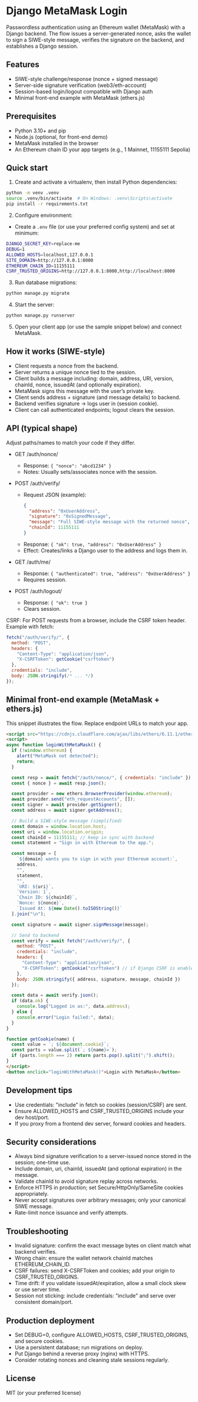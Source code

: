 # Django MetaMask Login

Passwordless authentication using an Ethereum wallet (MetaMask) with a Django backend. The flow issues a server-generated nonce, asks the wallet to sign a SIWE-style message, verifies the signature on the backend, and establishes a Django session.

## Features
- SIWE-style challenge/response (nonce + signed message)
- Server-side signature verification (web3/eth-account)
- Session-based login/logout compatible with Django auth
- Minimal front-end example with MetaMask (ethers.js)

## Prerequisites
- Python 3.10+ and pip
- Node.js (optional, for front-end demo)
- MetaMask installed in the browser
- An Ethereum chain ID your app targets (e.g., 1 Mainnet, 11155111 Sepolia)

## Quick start
1) Create and activate a virtualenv, then install Python dependencies:
```bash
python -m venv .venv
source .venv/bin/activate  # On Windows: .venv\Scripts\activate
pip install -r requirements.txt
```

2) Configure environment:
- Create a `.env` file (or use your preferred config system) and set at minimum:
```bash
DJANGO_SECRET_KEY=replace-me
DEBUG=1
ALLOWED_HOSTS=localhost,127.0.0.1
SITE_DOMAIN=http://127.0.0.1:8000
ETHEREUM_CHAIN_ID=11155111
CSRF_TRUSTED_ORIGINS=http://127.0.0.1:8000,http://localhost:8000
```

3) Run database migrations:
```bash
python manage.py migrate
```

4) Start the server:
```bash
python manage.py runserver
```

5) Open your client app (or use the sample snippet below) and connect MetaMask.

## How it works (SIWE-style)
- Client requests a nonce from the backend.
- Server returns a unique nonce tied to the session.
- Client builds a message including: domain, address, URI, version, chainId, nonce, issuedAt (and optionally expiration).
- MetaMask signs this message with the user’s private key.
- Client sends address + signature (and message details) to backend.
- Backend verifies signature → logs user in (session cookie).
- Client can call authenticated endpoints; logout clears the session.

## API (typical shape)
Adjust paths/names to match your code if they differ.

- GET /auth/nonce/
  - Response: `{ "nonce": "abcd1234" }`
  - Notes: Usually sets/associates nonce with the session.

- POST /auth/verify/
  - Request JSON (example):
    ```json
    {
      "address": "0xUserAddress",
      "signature": "0xSignedMessage",
      "message": "Full SIWE-style message with the returned nonce",
      "chainId": 11155111
    }
    ```
  - Response: `{ "ok": true, "address": "0xUserAddress" }`
  - Effect: Creates/links a Django user to the address and logs them in.

- GET /auth/me/
  - Response: `{ "authenticated": true, "address": "0xUserAddress" }`
  - Requires session.

- POST /auth/logout/
  - Response: `{ "ok": true }`
  - Clears session.

CSRF: For POST requests from a browser, include the CSRF token header. Example with fetch:
```js
fetch("/auth/verify/", {
  method: "POST",
  headers: {
    "Content-Type": "application/json",
    "X-CSRFToken": getCookie("csrftoken")
  },
  credentials: "include",
  body: JSON.stringify(/* ... */)
});
```

## Minimal front-end example (MetaMask + ethers.js)
This snippet illustrates the flow. Replace endpoint URLs to match your app.

```html
<script src="https://cdnjs.cloudflare.com/ajax/libs/ethers/6.11.1/ethers.umd.min.js" integrity="sha512-C8tWvQO8Wk3GZpD4+0sppb3yGvAnO7x1bTBDRdJkR1kNUd0Y87R33oS0ptkODdJBbBMpC7Nzo0h3XvNU1pS7xA==" crossorigin="anonymous" referrerpolicy="no-referrer"></script>
<script>
async function loginWithMetaMask() {
  if (!window.ethereum) {
    alert("MetaMask not detected");
    return;
  }

  const resp = await fetch("/auth/nonce/", { credentials: "include" });
  const { nonce } = await resp.json();

  const provider = new ethers.BrowserProvider(window.ethereum);
  await provider.send("eth_requestAccounts", []);
  const signer = await provider.getSigner();
  const address = await signer.getAddress();

  // Build a SIWE-style message (simplified)
  const domain = window.location.host;
  const uri = window.location.origin;
  const chainId = 11155111; // keep in sync with backend
  const statement = "Sign in with Ethereum to the app.";

  const message = [
    `${domain} wants you to sign in with your Ethereum account:`,
    address,
    "",
    statement,
    "",
    `URI: ${uri}`,
    `Version: 1`,
    `Chain ID: ${chainId}`,
    `Nonce: ${nonce}`,
    `Issued At: ${new Date().toISOString()}`
  ].join("\n");

  const signature = await signer.signMessage(message);

  // Send to backend
  const verify = await fetch("/auth/verify/", {
    method: "POST",
    credentials: "include",
    headers: {
      "Content-Type": "application/json",
      "X-CSRFToken": getCookie("csrftoken") // if Django CSRF is enabled
    },
    body: JSON.stringify({ address, signature, message, chainId })
  });

  const data = await verify.json();
  if (data.ok) {
    console.log("Logged in as:", data.address);
  } else {
    console.error("Login failed:", data);
  }
}

function getCookie(name) {
  const value = `; ${document.cookie}`;
  const parts = value.split(`; ${name}=`);
  if (parts.length === 2) return parts.pop().split(";").shift();
}
</script>
<button onclick="loginWithMetaMask()">Login with MetaMask</button>
```

## Development tips
- Use credentials: "include" in fetch so cookies (session/CSRF) are sent.
- Ensure ALLOWED_HOSTS and CSRF_TRUSTED_ORIGINS include your dev host/port.
- If you proxy from a frontend dev server, forward cookies and headers.

## Security considerations
- Always bind signature verification to a server-issued nonce stored in the session; one-time use.
- Include domain, uri, chainId, issuedAt (and optional expiration) in the message.
- Validate chainId to avoid signature replay across networks.
- Enforce HTTPS in production; set Secure/HttpOnly/SameSite cookies appropriately.
- Never accept signatures over arbitrary messages; only your canonical SIWE message.
- Rate-limit nonce issuance and verify attempts.

## Troubleshooting
- Invalid signature: confirm the exact message bytes on client match what backend verifies.
- Wrong chain: ensure the wallet network chainId matches ETHEREUM_CHAIN_ID.
- CSRF failures: send X-CSRFToken and cookies; add your origin to CSRF_TRUSTED_ORIGINS.
- Time drift: if you validate issuedAt/expiration, allow a small clock skew or use server time.
- Session not sticking: include credentials: "include" and serve over consistent domain/port.

## Production deployment
- Set DEBUG=0, configure ALLOWED_HOSTS, CSRF_TRUSTED_ORIGINS, and secure cookies.
- Use a persistent database; run migrations on deploy.
- Put Django behind a reverse proxy (nginx) with HTTPS.
- Consider rotating nonces and cleaning stale sessions regularly.

## License
MIT (or your preferred license)

